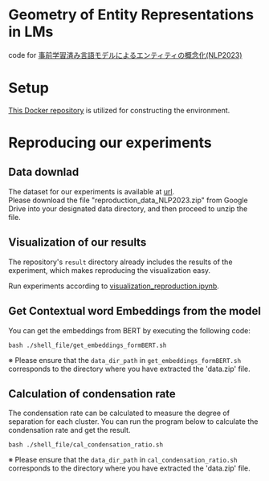 # Geometry of Entity Representations in LMs
code for [事前学習済み言語モデルによるエンティティの概念化(NLP2023)](https://www.anlp.jp/proceedings/annual_meeting/2023/pdf_dir/B6-4.pdf)


# Setup
[This Docker repository](https://github.com/cl-tohoku/MLMs-docker) is utilized for constructing the environment.



# Reproducing our experiments
## Data downlad
The dataset for our experiments is available at [url](https://drive.google.com/file/d/1vWoT956XcQB9ApLGMgysiJZbr8O8oyzD/view?usp=sharing).  
Please download the file "reproduction_data_NLP2023.zip" from Google Drive into your designated data directory, and then proceed to unzip the file.

## Visualization of our results
The repository's ``result`` directory already includes the results of the experiment, which makes reproducing the visualization easy.

Run experiments according to [visualization_reproduction.ipynb](https://github.com/cl-tohoku/Geo-Ent-in-LMs/blob/main/visualization_reproduction.ipynb).

## Get Contextual word Embeddings from the model

You can get the embeddings from BERT by executing the following code:
```
bash ./shell_file/get_embeddings_formBERT.sh
```
※ Please ensure that the ``data_dir_path`` in ``get_embeddings_formBERT.sh`` corresponds to the directory where you have extracted the 'data.zip' file.


## Calculation of condensation rate
The condensation rate can be calculated to measure the degree of separation for each cluster.
You can run the program below to calculate the condensation rate and get the result.
```
bash ./shell_file/cal_condensation_ratio.sh
```

※ Please ensure that the ``data_dir_path`` in ``cal_condensation_ratio.sh`` corresponds to the directory where you have extracted the 'data.zip' file.
